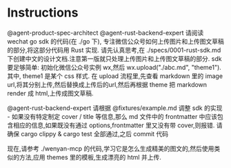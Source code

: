 # Instructions

@agent-product-spec-architect @agent-rust-backend-expert 请阅读 wechat go sdk 的代码(在 ./go 下),
专注微信公众号如何上传图片和上传图文草稿的部分,将这部分代码用 Rust 实现. 请先认真思考,在 ./specs/0001-rust-sdk.md
下创建中文的设计文档.注意第一版就只处理上传图片和上传图文草稿的部分. sdk 要足够简单: 初始化微信公众号实例 wx,然后
wx.upload("./abc.md", "theme1"). 其中, theme1 是某个 css 样式. 在 upload 流程里,先查看 markdown 里的 image
url,将其分别上传,然后替换成上传后的url,然后再根据 theme 把 markdown render 成 html,上传成图文草稿.

@agent-rust-backend-expert  请根据 @fixtures/example.md 调整 sdk 的实现 - 如果没有特定制定 cover / title
等信息,那么 md 文件中的 frontmatter 中应该包含相应的信息,如果既没有通过 options,frontmatter 里又没有带
cover,则报错. 请确保 cargo clippy & cargo test 全部通过,之后 commit 代码

现在,请参考 ./wenyan-mcp 的代码,学习它是怎么生成精美的图文的,然后使用类似的方法,应用 themes 里的模板,生成漂亮的 html 并上传.
